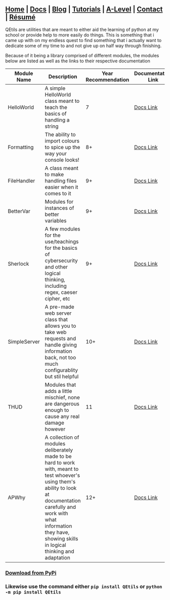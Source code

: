 ## [Home](http://libnexus.github.io/Site) | [Docs](https://libnexus.github.io/Site/docs) | [Blog](https://www.youtube.com/watch?v=dQw4w9WgXcQ) | [Tutorials](https://libnexus.github.io/Site/tutorials) | [A-Level](https://libnexus.github.io/Site/a-level) | [Contact](https://libnexus.github.io/Site/contact) | [Résumé](https://libnexus.github.io/Site/résumé)

QEtils are utilities that are meant to either aid the learning of python at my school or provide help to more easily do things. This is something that i came up with on my endless quest to find something that i actually want to dedicate some of my time to and not give up on half way through finishing.

Because of it being a library comprised of different modules, the modules below are listed as well as the links to their respective documentation

| Module Name | Description | Year Recommendation | Documentation Link | Up? |
| --- | --- | --- | --- | --- |
| HelloWorld | A simple HelloWorld class meant to teach the basics of handling a string | 7 | [Docs Link](https://libnexus.github.io/Site/docs/QEtils/HelloWorld) | Yes |
| Formatting | The ability to import colours to spice up the way your console looks! | 8+ | [Docs Link](https://libnexus.github.io/Site/docs/QEtils/Formatting) | Yes |
| FileHandler | A class meant to make handling files easier when it comes to it | 9+ | [Docs Link](https://libnexus.github.io/Site/docs/QEtils/FileHandler) | Yes |
| BetterVar | Modules for instances of better variables | 9+ | [Docs Link](https://libnexus.github.io/Site/docs/QEtils/BetterVar) | Yes |
| Sherlock | A few modules for the use/teachings for the basics of cybersecurity and other logical thinking, including regex, caeser cipher, etc | 9+ | [Docs Link](https://libnexus.github.io/Site/docs/QEtils/Sherlock) | No |
| SimpleServer | A pre-made web server class that allows you to take web requests and handle giving information back, not too much configurablity but stil helpful | 10+ | [Docs Link](https://libnexus.github.io/Site/docs/QEtils/SimpleServer) | No |
| THUD | Modules that adds a little mischief, none are dangerous enough to cause any real damage however | 11 | [Docs Link](https://libnexus.github.io/Site/docs/QEtils/THUD) | No |
| APWhy | A collection of modules deliberately made to be hard to work with, meant to test whoever's using them's ability to look at documentation carefully and work with what information they have, showing skills in logical thinking and adaptation | 12+ | [Docs Link](https://libnexus.github.io/Site/docs/QEtils/APWhy)

### [Download from PyPi](https://pypi.org/project/QEtils/)
### Likewise use the command either `pip install QEtils` or `python -m pip install QEtils`